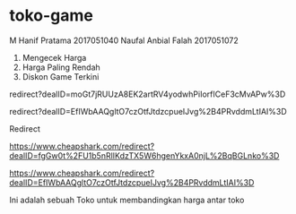 # toko-game
M Hanif Pratama       2017051040
Naufal Anbial Falah   2017051072

1. Mengecek Harga 
2. Harga Paling Rendah 
3. Diskon Game Terkini


redirect?dealID=moGt7jRUUzA8EK2artRV4yodwhPiIorfICeF3cMvAPw%3D

redirect?dealID=EfIWbAAQgltO7czOtfJtdzcpueIJvg%2B4PRvddmLtIAI%3D


Redirect

https://www.cheapshark.com/redirect?dealID=fgGw0t%2FU1b5nRlIKdzTX5W6hgenYkxA0njL%2BqBGLnko%3D

https://www.cheapshark.com/redirect?dealID=EfIWbAAQgltO7czOtfJtdzcpueIJvg%2B4PRvddmLtIAI%3D



Ini adalah sebuah Toko untuk membandingkan harga antar toko


